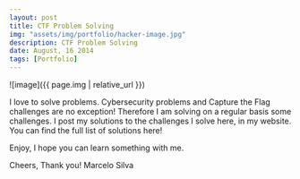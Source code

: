 ```yaml
---
layout: post
title: CTF Problem Solving
img: "assets/img/portfolio/hacker-image.jpg"
description: CTF Problem Solving
date: August, 16 2014
tags: [Portfolio]
---
```


![image]({{ page.img | relative_url }})

I love to solve problems. Cybersecurity problems and Capture the Flag challenges are no exception! Therefore I am solving on a regular basis some challenges. I post my solutions to the challenges I solve here, in my website. You can find the full list of solutions here!

Enjoy, I hope you can learn something with me.

Cheers,
Thank you!
Marcelo Silva
